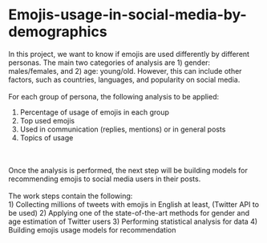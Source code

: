 # Emojis-usage-in-social-media-by-demographics
In this project, we want to know if emojis are used differently by different personas. The main two categories of analysis are 1) gender: males/females, and 2) age: young/old. However, this can include other factors, such as countries, languages, and popularity on social media.
</br>
</br>
For each group of persona, the following analysis to be applied:
</br>
1) Percentage of usage of emojis in each group
2) Top used emojis
3) Used in communication (replies, mentions) or in general posts
4) Topics of usage
</br>
</br>Once the analysis is performed, the next step will be building models for recommending emojis to social media users in their posts.
</br>
</br>
The work steps contain the following:
</br>
1) Collecting millions of tweets with emojis in English at least, (Twitter API to be used)
2) Applying one of the state-of-the-art methods for gender and age estimation of Twitter users
3) Performing statistical analysis for data
4) Building emojis usage models for recommendation
